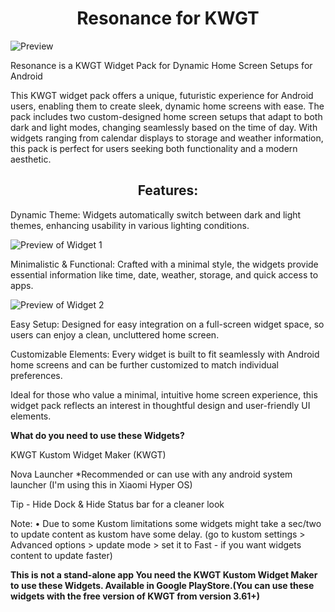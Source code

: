 <h1 align="center">Resonance for KWGT</h1>
<img align="center" alt="Preview" src="https://github.com/user-attachments/assets/11b62e1e-a08d-4950-9540-60f7dc6e5d74">

Resonance is a KWGT Widget Pack for Dynamic Home Screen Setups for Android 

This KWGT widget pack offers a unique, futuristic experience for Android users, enabling them to create sleek, dynamic home screens with ease. The pack includes two custom-designed home screen setups that adapt to both dark and light modes, changing seamlessly based on the time of day. With widgets ranging from calendar displays to storage and weather information, this pack is perfect for users seeking both functionality and a modern aesthetic.

<h2 align="center">Features:</h2>

Dynamic Theme: Widgets automatically switch between dark and light themes, enhancing usability in various lighting conditions.

<img align="center" alt="Preview of Widget 1" src="https://github.com/user-attachments/assets/aa9683e5-7945-4565-8ef6-f7935a878b4f">

Minimalistic & Functional: Crafted with a minimal style, the widgets provide essential information like time, date, weather, storage, and quick access to apps.

<img align="center" alt="Preview of Widget 2" src="https://github.com/user-attachments/assets/1c12de64-74e6-4839-89ed-7928c21d2b5f">

Easy Setup: Designed for easy integration on a full-screen widget space, so users can enjoy a clean, uncluttered home screen.

Customizable Elements: Every widget is built to fit seamlessly with Android home screens and can be further customized to match individual preferences.

Ideal for those who value a minimal, intuitive home screen experience, this widget pack reflects an interest in thoughtful design and user-friendly UI elements.

**What do you need to use these Widgets?**

KWGT Kustom Widget Maker (KWGT)

Nova Launcher *Recommended or can use with any android system launcher (I'm using this in Xiaomi Hyper OS)

Tip - Hide Dock & Hide Status bar for a cleaner look

Note: • Due to some Kustom limitations some widgets might take a sec/two to update content as kustom have some delay. (go to kustom settings > Advanced options > update mode > set it to Fast - if you want widgets content to update faster)


**This is not a stand-alone app You need the KWGT Kustom Widget Maker to use these Widgets. Available in Google PlayStore.(You can use these widgets with the free version of KWGT from version 3.61+)**
